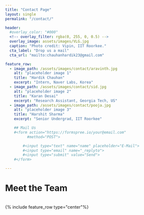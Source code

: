 ```yaml
---
title: "Contact Page"
layout: single
permalink: "/contact/"

header:
  #overlay_color: "#000"
  <!-- overlay_filter: rgba(0, 255, 0, 0.5) -->
  overlay_image: assets/images/VLG.jpg
  caption: "Photo credit: Vipin, IIT Roorkee."
  cta_label: "Drop us a mail"
  cta_url: "mailto:chauhanhardik23@gmail.com"

feature_row:
  - image_path: /assets/images/contact/aravinth.jpg
    alt: "placeholder image 1"
    title: "Hardik Chauhan"
    excerpt: "Intern, Naver Labs, Korea"
  - image_path: /assets/images/contact/sid.jpg
    alt: "placeholder image 2"
    title: "Karan Desai"
    excerpt: "Research Assistant, Georgia Tech, US"
  - image_path: /assets/images/contact/pooja.jpg
    alt: "placeholder image 3"
    title: "Harshit Sharma"
    excerpt: "Senior Undergrad, IIT Roorkee"

    ## Mail Us
    #<form action="https://formspree.io/your@email.com"
          #method="POST">

        #<input type="text" name="name" placeholder="E-Mail">
        #<input type="email" name="_replyto">
        #<input type="submit" value="Send">
    #</form>

---
```


# Meet the Team

<br/>
{% include feature_row type="center"%}
